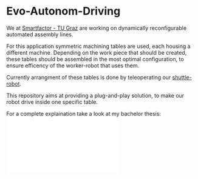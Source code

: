 # Evo-Autonom-Driving


We at [Smartfactor - TU Graz](https://www.smartfactory.tugraz.at/index.html) are working on dynamically reconfigurable automated assembly lines.

For this application symmetric machining tables are used, each housing a different machine.
Depending on the work piece that should be created, these tables should be assembled in the most optimal configuration, to ensure efficency of the worker-robot that uses them.

Currently arrangment of these tables is done by teleoperating our [shuttle-robot](https://evocortex.org/products/evorobot/).

This repository aims at providing a plug-and-play solution, to make our robot drive inside one specific table.

For a complete explaination take a look at my bachelor thesis: 
![Controlling a Holonomic Mobile Robot for Automated Reconfiguratoin of Production Lines](./bac_thesis_evo_robot.pdf) 
